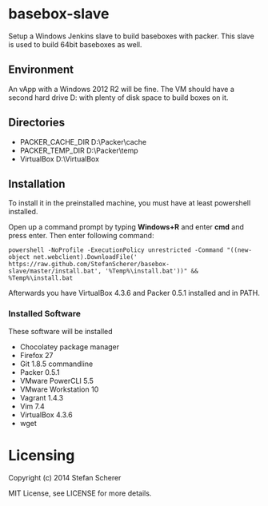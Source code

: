 # basebox-slave

Setup a Windows Jenkins slave to build baseboxes with packer.
This slave is used to build 64bit baseboxes as well.

## Environment
An vApp with a Windows 2012 R2 will be fine.
The VM should have a second hard drive D: with plenty of disk space to build boxes on it.

## Directories
* PACKER_CACHE_DIR D:\Packer\cache
* PACKER_TEMP_DIR D:\Packer\temp
* VirtualBox D:\VirtualBox

## Installation
To install it in the preinstalled machine, you must have at least powershell installed.

Open up a command prompt by typing **Windows+R** and enter **cmd** and press enter.
Then enter following command:

    powershell -NoProfile -ExecutionPolicy unrestricted -Command "((new-object net.webclient).DownloadFile(' https://raw.github.com/StefanScherer/basebox-slave/master/install.bat', '%Temp%\install.bat'))" && %Temp%\install.bat

Afterwards you have VirtualBox 4.3.6 and Packer 0.5.1 installed and in PATH.

### Installed Software
These software will be installed

* Chocolatey package manager
* Firefox 27
* Git 1.8.5 commandline
* Packer 0.5.1
* VMware PowerCLI 5.5
* VMware Workstation 10
* Vagrant 1.4.3
* Vim 7.4
* VirtualBox 4.3.6
* wget

# Licensing
Copyright (c) 2014 Stefan Scherer

MIT License, see LICENSE for more details.
    
